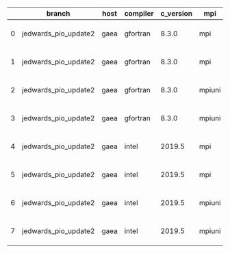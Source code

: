 |    | branch               | host   | compiler   | c_version   | mpi    | m_version   | o_g   | os     | build   |   u_pass |   u_fail |   s_pass |   s_fail |   e_pass |   e_fail |   nuopc_pass |   nuopc_fail | hash                  | modified            |
|----|----------------------|--------|------------|-------------|--------|-------------|-------|--------|---------|----------|----------|----------|----------|----------|----------|--------------|--------------|-----------------------|---------------------|
|  0 | jedwards_pio_update2 | gaea   | gfortran   | 8.3.0       | mpi    | 7.7.11      | O     | Unicos | Pass    |    13645 |        2 |       49 |        0 |       80 |        0 |           47 |            3 | v8.3.0b08-90-g763a128 | 02/26/2022_18:03:29 |
|  1 | jedwards_pio_update2 | gaea   | gfortran   | 8.3.0       | mpi    | 7.7.11      | g     | Unicos | Pass    |    13257 |      390 |       49 |        0 |       79 |        1 |           31 |           19 | v8.3.0b08-90-g763a128 | 02/26/2022_18:03:29 |
|  2 | jedwards_pio_update2 | gaea   | gfortran   | 8.3.0       | mpiuni | none        | O     | Unicos | Pass    |    12121 |        0 |        8 |        0 |       43 |        0 |            0 |           50 | v8.3.0b08-90-g763a128 | 02/26/2022_18:03:29 |
|  3 | jedwards_pio_update2 | gaea   | gfortran   | 8.3.0       | mpiuni | none        | g     | Unicos | Pass    |    12121 |        0 |        8 |        0 |       43 |        0 |            0 |           50 | v8.3.0b08-90-g763a128 | 02/26/2022_18:03:29 |
|  4 | jedwards_pio_update2 | gaea   | intel      | 2019.5      | mpi    | 7.7.11      | O     | Unicos | Pass    |    13632 |       15 |       49 |        0 |       80 |        0 |           47 |            3 | v8.3.0b08-90-g763a128 | 02/26/2022_18:03:29 |
|  5 | jedwards_pio_update2 | gaea   | intel      | 2019.5      | mpi    | 7.7.11      | g     | Unicos | Pass    |    13632 |       15 |       49 |        0 |       80 |        0 |           47 |            3 | v8.3.0b08-90-g763a128 | 02/26/2022_18:03:29 |
|  6 | jedwards_pio_update2 | gaea   | intel      | 2019.5      | mpiuni | none        | O     | Unicos | Pass    |    12106 |       15 |        8 |        0 |       43 |        0 |            0 |           50 | v8.3.0b08-90-g763a128 | 02/26/2022_18:03:29 |
|  7 | jedwards_pio_update2 | gaea   | intel      | 2019.5      | mpiuni | none        | g     | Unicos | Pass    |    12106 |       15 |        8 |        0 |       43 |        0 |            0 |           50 | v8.3.0b08-90-g763a128 | 02/26/2022_18:03:29 |